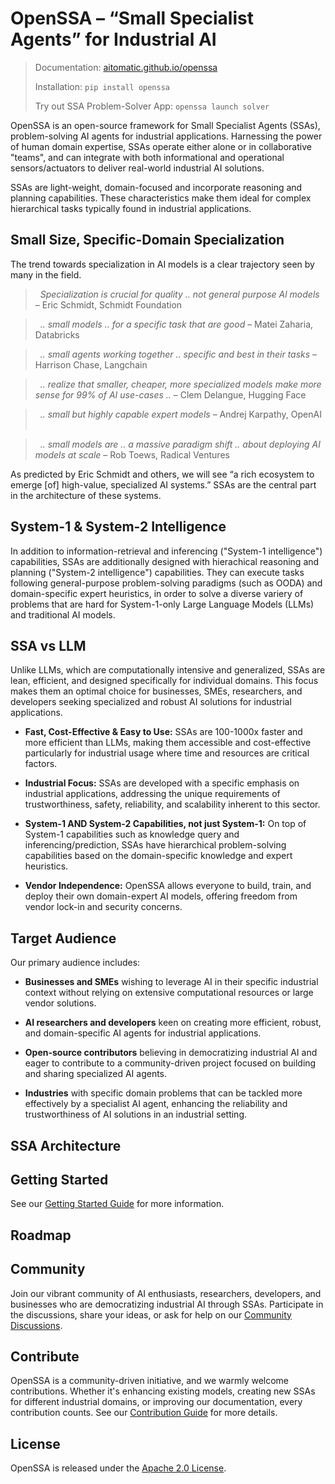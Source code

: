 # OpenSSA – “Small Specialist Agents” for Industrial AI

> Documentation: [aitomatic.github.io/openssa](https://aitomatic.github.io/openssa)
>
> Installation: `pip install openssa`
>
> Try out SSA Problem-Solver App: `openssa launch solver`

OpenSSA is an open-source framework for Small Specialist Agents (SSAs), problem-solving AI agents for industrial applications. Harnessing the power of human domain expertise, SSAs operate either alone or in collaborative "teams", and can integrate with both informational and operational sensors/actuators to deliver real-world industrial AI solutions.

SSAs are light-weight, domain-focused and incorporate reasoning and planning capabilities. These characteristics make them ideal for complex hierarchical tasks typically found in industrial applications.


## Small Size, Specific-Domain Specialization

The trend towards specialization in AI models is a clear trajectory seen by many in the field.

<!-- markdownlint-disable MD028 -->
> &nbsp;
> _Specialization is crucial for quality .. not general purpose Al models_ – Eric Schmidt, Schmidt Foundation
> &nbsp;

> &nbsp;
> _.. small models .. for a specific task that are good_ –  Matei Zaharia, Databricks
> &nbsp;

> &nbsp;
> _.. small agents working together .. specific and best in their tasks_ – Harrison Chase, Langchain
> &nbsp;

> &nbsp;
> _.. realize that smaller, cheaper, more specialized models make more sense for 99% of AI use-cases .._ – Clem Delangue, Hugging Face
> &nbsp;

> &nbsp;
> _.. small but highly capable expert models_ – Andrej Karpathy, OpenAI
> &nbsp;

> &nbsp;
> _.. small models are .. a massive paradigm shift .. about deploying AI models at scale_ – Rob Toews, Radical Ventures
> &nbsp;
<!-- markdownlint-enable MD028 -->

As predicted by Eric Schmidt and others, we will see “a rich ecosystem to emerge [of] high-value, specialized AI systems.” SSAs are the central part in the architecture of these systems.


## System-1 & System-2 Intelligence

In addition to information-retrieval and inferencing ("System-1 intelligence") capabilities, SSAs are additionally designed with hierachical reasoning and planning ("System-2 intelligence") capabilities. They can execute tasks following general-purpose problem-solving paradigms (such as OODA) and domain-specific expert heuristics, in order to solve a diverse variery of problems that are hard for System-1-only Large Language Models (LLMs) and traditional AI models.


## SSA vs LLM

Unlike LLMs, which are computationally intensive and generalized, SSAs are lean, efficient, and designed specifically for individual domains. This focus makes them an optimal choice for businesses, SMEs, researchers, and developers seeking specialized and robust AI solutions for industrial applications.

- **Fast, Cost-Effective & Easy to Use:** SSAs are 100-1000x faster and more efficient than LLMs, making them accessible and cost-effective particularly for industrial usage where time and resources are critical factors.

- **Industrial Focus:** SSAs are developed with a specific emphasis on industrial applications, addressing the unique requirements of trustworthiness, safety, reliability, and scalability inherent to this sector.

- **System-1 AND System-2 Capabilities, not just System-1:** On top of System-1 capabilities such as knowledge query and inferencing/prediction, SSAs have hierarchical problem-solving capabilities based on the domain-specific knowledge and expert heuristics.

- **Vendor Independence:** OpenSSA allows everyone to build, train, and deploy their own domain-expert AI models, offering freedom from vendor lock-in and security concerns.


## Target Audience

Our primary audience includes:

- **Businesses and SMEs** wishing to leverage AI in their specific industrial context without relying on extensive computational resources or large vendor solutions.

- **AI researchers and developers** keen on creating more efficient, robust, and domain-specific AI agents for industrial applications.

- **Open-source contributors** believing in democratizing industrial AI and eager to contribute to a community-driven project focused on building and sharing specialized AI agents.

- **Industries** with specific domain problems that can be tackled more effectively by a specialist AI agent, enhancing the reliability and trustworthiness of AI solutions in an industrial setting.


## SSA Architecture


## Getting Started

See our [Getting Started Guide](docs/GETTING_STARTED.md) for more information.


## Roadmap


## Community

Join our vibrant community of AI enthusiasts, researchers, developers, and businesses who are democratizing industrial AI through SSAs.  Participate in the discussions, share your ideas, or ask for help on our [Community Discussions](https://github.com/aitomatic/openssa/discussions).


## Contribute

OpenSSA is a community-driven initiative, and we warmly welcome contributions. Whether it's enhancing existing models, creating new SSAs for different industrial domains, or improving our documentation, every contribution counts. See our [Contribution Guide](docs/community/CONTRIBUTING.md) for more details.


## License

OpenSSA is released under the [Apache 2.0 License](docs/LICENSE.md).
